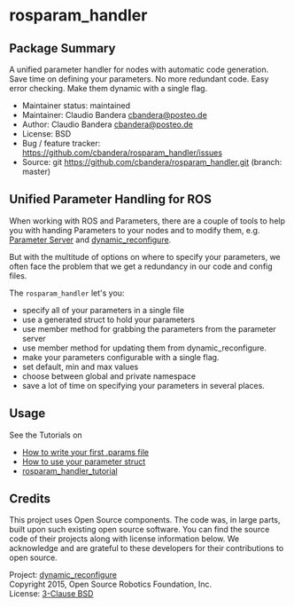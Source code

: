 # rosparam_handler
## Package Summary
A unified parameter handler for nodes with automatic code generation.
Save time on defining your parameters. No more redundant code. Easy error checking. Make them dynamic with a single flag.

- Maintainer status: maintained
- Maintainer: Claudio Bandera <cbandera@posteo.de>
- Author: Claudio Bandera <cbandera@posteo.de>
- License: BSD
- Bug / feature tracker: https://github.com/cbandera/rosparam_handler/issues
- Source: git https://github.com/cbandera/rosparam_handler.git (branch: master)


## Unified Parameter Handling for ROS
When working with ROS and Parameters, there are a couple of tools to help you with handing Parameters to your nodes and to modify them, e.g. [Parameter Server](http://wiki.ros.org/Parameter%20Server) and [dynamic_reconfigure](http://wiki.ros.org/dynamic_reconfigure/).

But with the multitude of options on where to specify your parameters, we often face the problem that we get a redundancy in our code and config files.

The `rosparam_handler` let's you:
- specify all of your parameters in a single file
- use a generated struct to hold your parameters
- use member method for grabbing the parameters from the parameter server
- use member method for updating them from dynamic_reconfigure.
- make your parameters configurable with a single flag.
- set default, min and max values
- choose between global and private namespace
- save a lot of time on specifying your parameters in several places.

## Usage
See the Tutorials on
- [How to write your first .params file](doc/HowToWriteYourFirstParamsFile.md)
- [How to use your parameter struct](doc/HowToUseYourParameterStruct.md)
- [rosparam_handler_tutorial](https://github.com/cbandera/rosparam_handler_tutorial)

## Credits
This project uses Open Source components. The code was, in large parts, built upon such existing open source software. You can find the source code of their projects along with license information below. We acknowledge and are grateful to these developers for their contributions to open source.

Project: [dynamic_reconfigure](https://github.com/ros/dynamic_reconfigure)  
Copyright 2015, Open Source Robotics Foundation, Inc.  
License: [3-Clause BSD](https://github.com/ros/dynamic_reconfigure/blob/master/src/dynamic_reconfigure/parameter_generator_catkin.py)

